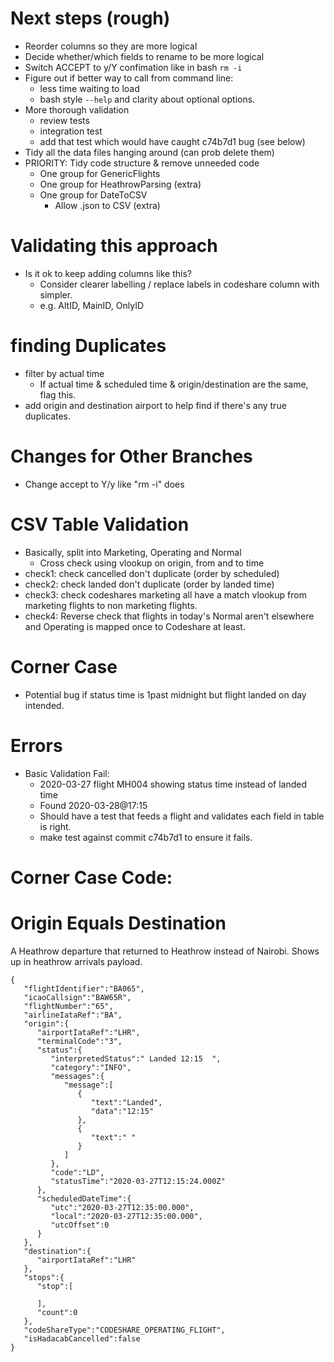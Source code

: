 # Next steps (rough)
* Reorder columns so they are more logical
* Decide whether/which fields to rename to be more logical
* Switch ACCEPT to y/Y confimation like in bash `rm -i`
* Figure out if better way to call from command line:
    * less time waiting to load
    * bash style `--help` and clarity about optional options.
* More thorough validation
    * review tests
    * integration test
    * add that test which would have caught c74b7d1 bug (see below)
* Tidy all the data files hanging around (can prob delete them)
* PRIORITY: Tidy code structure & remove unneeded code
    * One group for GenericFlights
    * One group for HeathrowParsing (extra)
    * One group for DateToCSV
        * Allow .json to CSV (extra)
 

# Validating this approach
* Is it ok to keep adding columns like this?
    * Consider clearer labelling / replace labels in codeshare column with simpler. 
    * e.g. AltID, MainID, OnlyID

# finding Duplicates
* filter by actual time
    * If actual time & scheduled time & origin/destination are the same, flag this.
* add origin and destination airport to help find if there's any true duplicates.

# Changes for Other Branches
* Change accept to Y/y like "rm -i" does

# CSV Table Validation
* Basically, split into Marketing, Operating and Normal
    * Cross check using vlookup on origin, from and to time
* check1: check cancelled don't duplicate (order by scheduled)
* check2: check landed don't duplicate (order by landed time)
* check3: check codeshares marketing all have a match vlookup from marketing flights to non marketing flights.
* check4: Reverse check that flights in today's Normal aren't elsewhere and Operating is mapped once to Codeshare at least.

# Corner Case
* Potential bug if status time is 1past midnight but flight landed on day intended.

# Errors
* Basic Validation Fail:
    * 2020-03-27 flight MH004 showing status time instead of landed time
    * Found 2020-03-28@17:15
    * Should have a test that feeds a flight and validates each field in table is right.
    * make test against commit c74b7d1 to ensure it fails.
   
# Corner Case Code:
# Origin Equals Destination
A Heathrow departure that returned to Heathrow instead of Nairobi. Shows up in heathrow arrivals payload.

```
{
   "flightIdentifier":"BA065",
   "icaoCallsign":"BAW65R",
   "flightNumber":"65",
   "airlineIataRef":"BA",
   "origin":{
      "airportIataRef":"LHR",
      "terminalCode":"3",
      "status":{
         "interpretedStatus":" Landed 12:15  ",
         "category":"INFO",
         "messages":{
            "message":[
               {
                  "text":"Landed",
                  "data":"12:15"
               },
               {
                  "text":" "
               }
            ]
         },
         "code":"LD",
         "statusTime":"2020-03-27T12:15:24.000Z"
      },
      "scheduledDateTime":{
         "utc":"2020-03-27T12:35:00.000",
         "local":"2020-03-27T12:35:00.000",
         "utcOffset":0
      }
   },
   "destination":{
      "airportIataRef":"LHR"
   },
   "stops":{
      "stop":[

      ],
      "count":0
   },
   "codeShareType":"CODESHARE_OPERATING_FLIGHT",
   "isHadacabCancelled":false
}
```